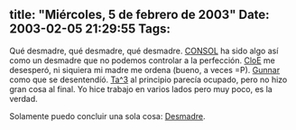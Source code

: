 title: "Miércoles, 5 de febrero de 2003"
Date: 2003-02-05 21:29:55
Tags: 
---
<p>Qué desmadre, qué desmadre, qué desmadre. <a href="http://web.archive.org/web/20030218225029/http://www.consol.org.mx/">CONSOL</a> ha sido algo así como un desmadre que  no podemos controlar a la perfección. <a href="mailto:clandar@yahoo.com.mx">CloE</a> me desesperó, ni siquiera mi madre me  ordena (bueno, a veces =P). <a href="mailto:gwolf@gwolf.cx">Gunnar</a> como que se desentendíó. <a href="mailto:tacvbo@tacvbo.net">Ta^3</a> al principio parecía ocupado, pero no hizo gran cosa al final. Yo hice trabajo en  varios lados pero muy poco, es la verdad.</p>

<p>Solamente puedo concluir una sola cosa: <a href="http://web.archive.org/web/20030218225029/http://www.desmadre.org/">Desmadre</a>.</p>
